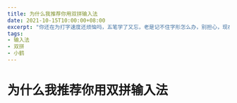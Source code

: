 ```yaml
---
title: 为什么我推荐你用双拼输入法
date: 2021-10-15T10:00:00+08:00
excerpt: "你还在为打字速度还烦恼吗，五笔学了又忘，老是记不住字形怎么办，别担心，现在有更好的代替方案，就是学习双拼输入法"
tags:
- 输入法
- 双拼
- 小鹤
---
```

# 为什么我推荐你用双拼输入法